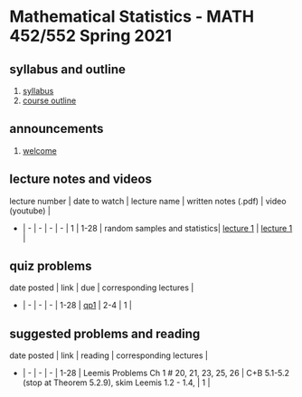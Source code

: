 # Mathematical Statistics - MATH 452/552 Spring 2021

## syllabus and outline

1. [syllabus](syllabus.md)
2. [course outline](outline.pdf)


## announcements

1. [welcome](announce/welcome.md)

## lecture notes and videos

lecture number | date to watch | lecture name | written notes (.pdf) | video (youtube) |
- | - | - | - | - |
1 | 1-28 | random samples and statistics| [lecture 1](lns/lec1.pdf) | [lecture 1](https://youtu.be/OJ0woGBtGx4) |


## quiz problems

date posted | link | due | corresponding lectures |
- | - | - | - |
1-28 | [qp1](qps/qp1.pdf) | 2-4 | 1 | 

## suggested problems and reading

date posted | link | reading | corresponding lectures |
- | - | - | - |
1-28 | Leemis Problems Ch 1 # 20, 21, 23, 25, 26  | C+B 5.1-5.2 (stop at Theorem 5.2.9), skim Leemis 1.2 - 1.4,  | 1 | 



